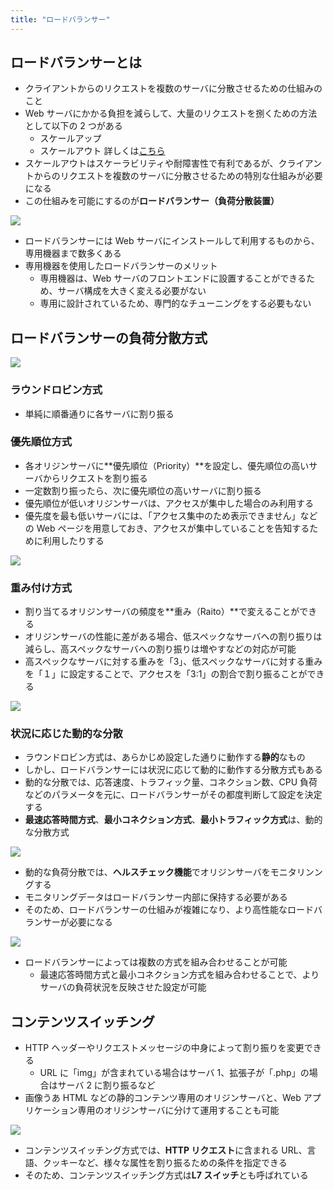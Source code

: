 ```yaml
---
title: "ロードバランサー"
---
```


## ロードバランサーとは

- クライアントからのリクエストを複数のサーバに分散させるための仕組みのこと
- Web サーバにかかる負担を減らして、大量のリクエストを捌くための方法として以下の 2 つがある
  - スケールアップ
  - スケールアウト
    詳しくは[こちら](https://zenn.dev/yuu104/books/web-technology-textbook/viewer/faster-and-larger-scale-web-systems)
- スケールアウトはスケーラビリティや耐障害性で有利であるが、クライアントからのリクエストを複数のサーバに分散させるための特別な仕組みが必要になる
- この仕組みを可能にするのが**ロードバランサー（負荷分散装置）**

![](https://storage.googleapis.com/zenn-user-upload/dedfa6d69fe3-20230730.png)

- ロードバランサーには Web サーバにインストールして利用するものから、専用機器まで数多くある
- 専用機器を使用したロードバランサーのメリット
  - 専用機器は、Web サーバのフロントエンドに設置することができるため、サーバ構成を大きく変える必要がない
  - 専用に設計されているため、専門的なチューニングをする必要もない

## ロードバランサーの負荷分散方式

![](https://storage.googleapis.com/zenn-user-upload/736bbbc87bb4-20230730.png)

### ラウンドロビン方式

- 単純に順番通りに各サーバに割り振る

### 優先順位方式

- 各オリジンサーバに**優先順位（Priority）**を設定し、優先順位の高いサーバからリクエストを割り振る
- 一定数割り振ったら、次に優先順位の高いサーバに割り振る
- 優先順位が低いオリジンサーバは、アクセスが集中した場合のみ利用する
- 優先度を最も低いサーバには、「アクセス集中のため表示できません」などの Web ページを用意しておき、アクセスが集中していることを告知するために利用したりする

![](https://storage.googleapis.com/zenn-user-upload/e7c3138a9236-20230730.png)

### 重み付け方式

- 割り当てるオリジンサーバの頻度を**重み（Raito）**で変えることができる
- オリジンサーバの性能に差がある場合、低スペックなサーバへの割り振りは減らし、高スペックなサーバへの割り振りは増やすなどの対応が可能
- 高スペックなサーバに対する重みを「3」、低スペックなサーバに対する重みを「１」に設定することで、アクセスを「3:1」の割合で割り振ることができる

![](https://storage.googleapis.com/zenn-user-upload/64c1b5814cd3-20230730.png)

### 状況に応じた動的な分散

- ラウンドロビン方式は、あらかじめ設定した通りに動作する**静的**なもの
- しかし、ロードバランサーには状況に応じて動的に動作する分散方式もある
- 動的な分散では、応答速度、トラフィック量、コネクション数、CPU 負荷などのパラメータを元に、ロードバランサーがその都度判断して設定を決定する
- **最速応答時間方式**、**最小コネクション方式**、**最小トラフィック方式**は、動的な分散方式

![](https://storage.googleapis.com/zenn-user-upload/96489329d093-20230730.png)

- 動的な負荷分散では、**ヘルスチェック機能**でオリジンサーバをモニタリンングする
- モニタリングデータはロードバランサー内部に保持する必要がある
- そのため、ロードバランサーの仕組みが複雑になり、より高性能なロードバランサーが必要になる

![](https://storage.googleapis.com/zenn-user-upload/457f52e5d111-20230730.png)

- ロードバランサーによっては複数の方式を組み合わせることが可能
  - 最速応答時間方式と最小コネクション方式を組み合わせることで、よりサーバの負荷状況を反映させた設定が可能

## コンテンツスイッチング

- HTTP ヘッダーやリクエストメッセージの中身によって割り振りを変更できる
  - URL に「img」が含まれている場合はサーバ 1、拡張子が「.php」の場合はサーバ 2 に割り振るなど
- 画像うあ HTML などの静的コンテンツ専用のオリジンサーバと、Web アプリケーション専用のオリジンサーバに分けて運用することも可能

![](https://storage.googleapis.com/zenn-user-upload/9bcc27356c8c-20230730.png)

- コンテンツスイッチング方式では、**HTTP リクエスト**に含まれる URL、言語、クッキーなど、様々な属性を割り振るための条件を指定できる
- そのため、コンテンツスイッチング方式は**L7 スイッチ**とも呼ばれている
